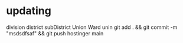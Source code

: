 # updating
division
district
subDistrict
Union
Ward unin
git add . && git commit -m "msdsdfsaf" && git push hostinger main